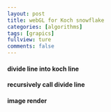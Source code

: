 ```yaml
---
layout: post
title: webGL for Koch snowflake
categories: [algorithms]
tags: [grapics]
fullview: ture
comments: false
---
```

#### divide line into koch line

#### recursively call divide line

#### image render
